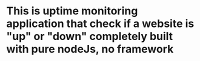 # This is uptime monitoring application that check if a website is "up" or "down" completely built with pure nodeJs, no framework

